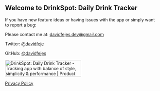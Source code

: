 ## Welcome to DrinkSpot: Daily Drink Tracker

If you have new feature ideas or having issues with the app or simply want to report a bug:

Please contact me at: davidfejes.dev@gmail.com

Twitter: [@davidfeje](https://twitter.com/davidfeje)

GitHub: [@davidfejes](https://github.com/davidfejes)





<a href="https://www.producthunt.com/posts/drinkspot-daily-drink-tracker?utm_source=badge-featured&utm_medium=badge&utm_souce=badge-drinkspot-daily-drink-tracker" target="_blank"><img src="https://api.producthunt.com/widgets/embed-image/v1/featured.svg?post_id=279366&theme=light" alt="DrinkSpot: Daily Drink Tracker - Tracking app with balance of style, simplicity & performance | Product Hunt" style="width: 250px; height: 54px;" width="250" height="54" /></a>


[Privacy Policy](privacy.md)
